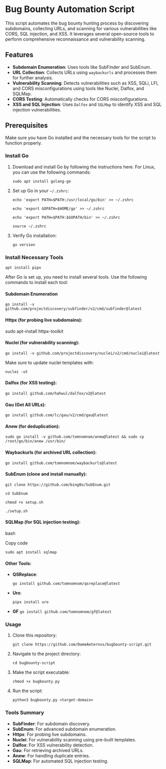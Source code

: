 # Bug Bounty Automation Script

This script automates the bug bounty hunting process by discovering subdomains, collecting URLs, and scanning for various vulnerabilities like CORS, SQL injection, and XSS. It leverages several open-source tools to perform comprehensive reconnaissance and vulnerability scanning.

## Features

- **Subdomain Enumeration**: Uses tools like SubFinder and SubEnum.
- **URL Collection**: Collects URLs using `waybackurls` and processes them for further analysis.
- **Vulnerability Scanning**: Detects vulnerabilities such as XSS, SQLi, LFI, and CORS misconfigurations using tools like Nuclei, Dalfox, and SQLMap.
- **CORS Testing**: Automatically checks for CORS misconfigurations.
- **XSS and SQL Injection**: Uses `Dalfox` and `SQLMap` to identify XSS and SQL injection vulnerabilities.

## Prerequisites

Make sure you have Go installed and the necessary tools for the script to function properly.

### Install Go

1. Download and install Go by following the instructions here. For Linux, you can use the following commands:

    `sudo apt install golang-go`
    
3. Set up Go in your `~/.zshrc`:
 
    `echo 'export PATH=$PATH:/usr/local/go/bin' >> ~/.zshrc`
   
    `echo 'export GOPATH=$HOME/go' >> ~/.zshrc `
   
    `echo 'export PATH=$PATH:$GOPATH/bin' >> ~/.zshrc `

    `source ~/.zshrc`
    
5. Verify Go installation:

    `go version`
    

### Install Necessary Tools

`apt install pipx`

After Go is set up, you need to install several tools. Use the following commands to install each tool:

#### Subdomain Enumeration

`go install -v github.com/projectdiscovery/subfinder/v2/cmd/subfinder@latest`

#### Httpx (for probing live subdomains):

sudo apt-install httpx-toolkit

#### Nuclei (for vulnerability scanning):

`go install -v github.com/projectdiscovery/nuclei/v2/cmd/nuclei@latest`

Make sure to update nuclei templates with:

`nuclei -ut`

#### Dalfox (for XSS testing):

`go install github.com/hahwul/dalfox/v2@latest`

#### Gau (Get All URLs):

`go install github.com/lc/gau/v2/cmd/gau@latest`

#### Anew (for deduplication):

`sudo go install -v github.com/tomnomnom/anew@latest && sudo cp /root/go/bin/anew /usr/bin/`

#### Waybackurls (for archived URL collection):

`go install github.com/tomnomnom/waybackurls@latest`

#### SubEnum (clone and install manually):

`git clone https://github.com/bing0o/SubEnum.git`

`cd SubEnum`

`chmod +x setup.sh`

`./setup.sh`

#### SQLMap (for SQL injection testing):

bash

Copy code

`sudo apt install sqlmap`

#### Other Tools:

- **QSReplace**:
  
    `go install github.com/tomnomnom/qsreplace@latest`
    
- **Uro**:
    
    `pipx install uro`

- **GF**
    `go install github.com/tomnomnom/gf@latest`

### Usage

1. Clone this repository:
    
    `git clone https://github.com/DameAeternus/bugbounty-script.git`
    
2. Navigate to the project directory:
    
    `cd bugbounty-script`
    
3. Make the script executable:
    
    `chmod +x bugbounty.py`
    
4. Run the script:
  
    `python3 bugbounty.py <target-domain>`
    

### Tools Summary

- **SubFinder**: For subdomain discovery.
- **SubEnum**: For advanced subdomain enumeration.
- **Httpx**: For probing live subdomains.
- **Nuclei**: For vulnerability scanning using pre-built templates.
- **Dalfox**: For XSS vulnerability detection.
- **Gau**: For retrieving archived URLs.
- **Anew**: For handling duplicate entries.
- **SQLMap**: For automated SQL injection testing.
